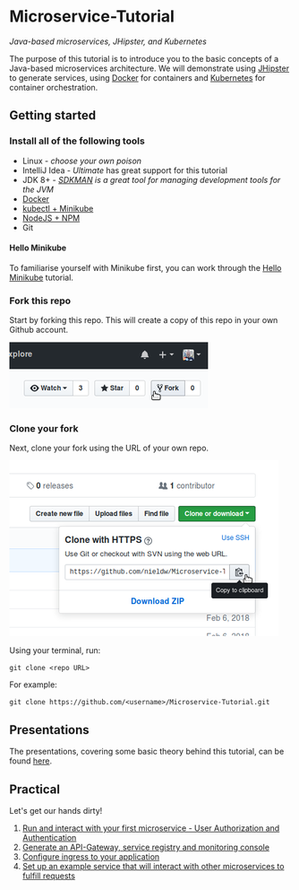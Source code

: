 # Microservice-Tutorial
_Java-based microservices, JHipster, and Kubernetes_

The purpose of this tutorial is to introduce you to the basic concepts of a Java-based microservices architecture. 
We will demonstrate using [JHipster](http://jhipster.tech/) to generate services, using [Docker](https://www.docker.com)
for containers and [Kubernetes](http://kubernetes.io/) for container orchestration.

## Getting started
### Install all of the following tools

- Linux - _choose your own poison_
- IntelliJ Idea - _Ultimate_ has great support for this tutorial
- JDK 8+ - _[SDKMAN](http://sdkman.io/) is a great tool for managing development tools for the JVM_
- [Docker](https://www.docker.com/community-edition)
- [kubectl + Minikube](https://kubernetes.io/docs/tasks/tools/install-minikube/)
- [NodeJS + NPM](https://docs.npmjs.com/getting-started/installing-node)
- Git

#### Hello Minikube
To familiarise yourself with Minikube first, you can work through the 
[Hello Minikube](https://kubernetes.io/docs/tutorials/stateless-application/hello-minikube/) tutorial.

### Fork this repo
Start by forking this repo. This will create a copy of this repo in your own Github account.

![Fork your own copy of BSG-Africa/Microservice-Tutorial to your account](assets/fork.png "Fork your own copy of BSG-Africa/Microservice-Tutorial to your account")

### Clone your fork
Next, clone your fork using the URL of your own repo.

![Clone your fork](assets/clone.png "Clone your fork")

Using your terminal, run:

    git clone <repo URL>
    
For example:

    git clone https://github.com/<username>/Microservice-Tutorial.git
    
## Presentations
The presentations, covering some basic theory behind this tutorial, can be found [here](slides/README.md).

## Practical
Let's get our hands dirty!

1. [Run and interact with your first microservice - User Authorization and Authentication](microservices/uaa/instructions.md)
1. [Generate an API-Gateway, service registry and monitoring console](microservices/api-gateway/instructions.md)
1. [Configure ingress to your application](microservices/ingress/instructions.md)
1. [Set up an example service that will interact with other microservices to fulfill requests](microservices/example-app/instructions.md)

